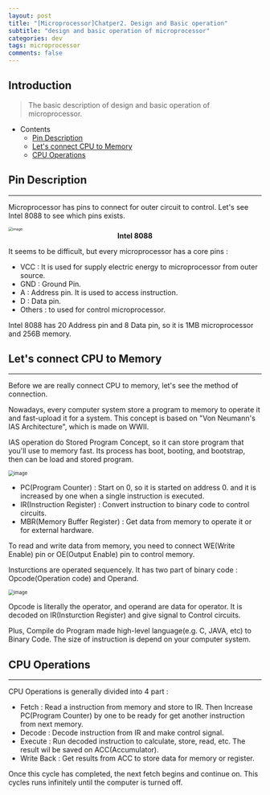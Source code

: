 ```yaml
---
layout: post
title: "[Microprocessor]Chatper2. Design and Basic operation"
subtitle: "design and basic operation of microprocessor"
categories: dev
tags: microprocessor
comments: false
---
```


## Introduction
> The basic description of design and basic operation of microprocessor.

- Contents
	- [Pin Description](#pin-description)
	- [Let's connect CPU to Memory](#let's-connect-cpu-to-memory)
	- [CPU Operations](#cpu-operations)
	
## Pin Description
---
Microprocessor has pins to connect for outer circuit to control. Let's see Intel 8088 to see which pins exists.

<img src="https://github.com/yeosu623/yeosu623.github.io/assets/72304945/fdfe10d0-807a-4943-ba33-2b68bcfbf13a" alt="image" style="zoom:50%;" />

<center><b>Intel 8088</b></center>

It seems to be difficult, but every microprocessor has a core pins :

- VCC : It is used for supply electric energy to microprocessor from outer source.
- GND : Ground Pin.
- A : Address pin. It is used to access instruction.
- D : Data pin.
- Others : to used for control microprocessor.

Intel 8088 has 20 Address pin and 8 Data pin, so it is 1MB microprocessor and 256B memory.



## Let's connect CPU to Memory
---
Before we are really connect CPU to memory, let's see the method of connection.

Nowadays, every computer system store a program to memory to operate it and fast-upload it for a system. This concept is based on "Von Neumann's IAS Architecture", which is made on WWII.

IAS operation do Stored Program Concept, so it can store program that you'll use to memory fast. Its process has boot, booting, and bootstrap, then can be load and stored program.

<img src="https://github.com/yeosu623/yeosu623.github.io/assets/72304945/9c404e6d-d5fe-4c3b-a04a-09558ff58349" alt="image" style="zoom: 67%;" />

- PC(Program Counter) : Start on 0, so it is started on address 0. and it is increased by one when a single instruction is executed.
- IR(Instruction Register) : Convert instruction to binary code to control circuits.
- MBR(Memory Buffer Register) : Get data from memory to operate it or for external hardware.

To read and write data from memory, you need to connect WE(Write Enable) pin or OE(Output Enable) pin to control memory.

Insturctions are operated sequencely. It has two part of binary code : Opcode(Operation code) and Operand.

<img src="https://github.com/yeosu623/yeosu623.github.io/assets/72304945/09dc4779-2b7c-4987-bf64-42a19403b0aa" alt="image" style="zoom:67%;" />

Opcode is literally the operator, and operand are data for operator. It is decoded on IR(Insturction Register) and give signal to Control circuits.

Plus, Compile do Program made high-level language(e.g. C, JAVA, etc) to Binary Code. The size of instruction is depend on your computer system.



## CPU Operations
---
CPU Operations is generally divided into 4 part :

- Fetch : Read a instruction from memory and store to IR. Then Increase PC(Program Counter) by one to be ready for get another instruction from next memory.
- Decode : Decode instruction from IR and make control signal.
- Execute : Run decoded instruction to calculate, store, read, etc. The result wil be saved on ACC(Accumulator).
- Write Back : Get results from ACC to store data for memory or register.

Once this cycle has completed, the next fetch begins and continue on. This cycles runs infinitely until the computer is turned off.